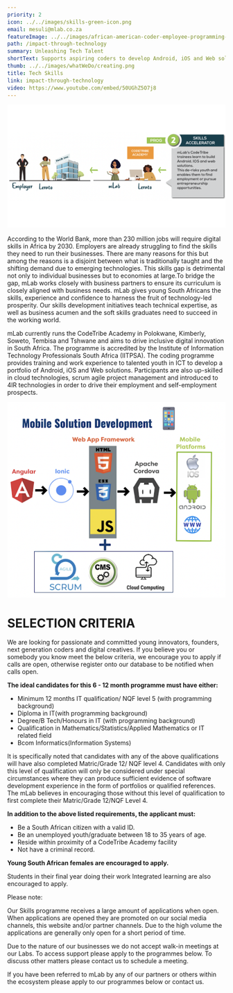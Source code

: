 ```yaml
---
priority: 2
icon: ../../images/skills-green-icon.png
email: mesuli@mlab.co.za
featureImage: ../../images/african-american-coder-employee-programming-busine-2021-12-09-02-41-56-utc.jpg.jpg
path: /impact-through-technology
summary: Unleashing Tech Talent
shortText: Supports aspiring coders to develop Android, iOS and Web solutions
thumb: ../../images/whatWeDo/creating.png
title: Tech Skills
link: impact-through-technology
video: https://www.youtube.com/embed/50UGhZ5O7j8
---
```

![skills accelerator process](../../images/screenshot-2022-11-04-075322.png)

According to the World Bank, more than 230 million jobs will require digital skills in Africa by 2030. Employers are already struggling to find the skills they need to run their businesses. There are many reasons for this but among the reasons is a disjoint between what is traditionally taught and the shifting demand due to emerging technologies. This skills gap is detrimental not only to individual businesses but to economies at large.To bridge the gap, mLab works closely with business partners to ensure its curriculum is closely aligned with business needs. mLab gives young South Africans the skills, experience and confidence to harness the fruit of technology-led prosperity. Our skills development initiatives teach technical expertise, as well as business acumen and the soft skills graduates need to succeed in the working world.

mLab currently runs the CodeTribe Academy in Polokwane, Kimberly, Soweto, Tembisa and Tshwane and aims to drive inclusive digital innovation in South Africa. The programme is accredited by the Institute of Information Technology Professionals South Africa (IITPSA). The coding programme provides training and work experience to talented youth in ICT to develop a portfolio of Android, iOS and Web solutions. Participants are also up-skilled in cloud technologies, scrum agile project management and introduced to 4IR technologies in order to drive their employment and self-employment prospects.

![tech stack](../../images/techstack-temp.png)

# **SELECTION CRITERIA**

We are looking for passionate and committed young innovators, founders, next generation coders and digital creatives. If you believe you or somebody you know meet the below criteria, we encourage you to apply if calls are open, otherwise register onto our database to be notified when calls open.

**The ideal candidates for this 6 - 12 month programme must have either:**

* Minimum 12 months IT qualification/ NQF level 5 (with programming background)
* Diploma in IT(with programming background)
* Degree/B Tech/Honours in IT (with programming background)
* Qualification in Mathematics/Statistics/Applied Mathematics or IT related field
* Bcom Informatics(Information Systems)



It is specifically noted that candidates with any of the above qualifications will have also completed Matric/Grade 12/ NQF level 4. Candidates with only this level of qualification will only be considered under special circumstances where they can produce sufficient evidence of software development experience in the form of portfolios or qualified references. The mLab believes in encouraging those without this level of qualification to first complete their Matric/Grade 12/NQF Level 4.

**In addition to the above listed requirements, the applicant must:**

* Be a South African citizen with a valid ID.
* Be an unemployed youth/graduate between 18 to 35 years of age.
* Reside within proximity of a CodeTribe Academy facility
* Not have a criminal record.

**Young South African females are encouraged to apply.**

Students in their final year doing their work Integrated learning are also encouraged to apply.

Please note:

Our Skills programme receives a large amount of applications when open. When applications are opened they are promoted on our social media channels, this website and/or partner channels. Due to the high volume the applications are generally only open for a short period of time.

Due to the nature of our businesses we do not accept walk-in meetings at our Labs. To access support please apply to the programmes below. To discuss other matters please contact us to schedule a meeting.

If you have been referred to mLab by any of our partners or others within the ecosystem please apply to our programmes below or contact us.